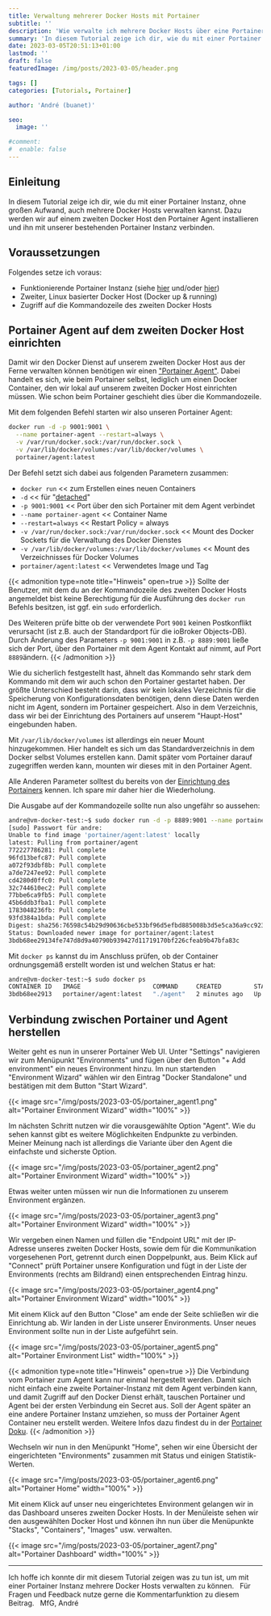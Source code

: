 ```yaml
---
title: Verwaltung mehrerer Docker Hosts mit Portainer
subtitle: ''
description: 'Wie verwalte ich mehrere Docker Hosts über eine Portainer Instanz?'
summary: 'In diesem Tutorial zeige ich dir, wie du mit einer Portainer Instanz, ohne großen Aufwand, auch mehrere Docker Hosts verwalten kannst...'
date: 2023-03-05T20:51:13+01:00
lastmod: ''
draft: false
featuredImage: /img/posts/2023-03-05/header.png

tags: []
categories: [Tutorials, Portainer]

author: 'André (buanet)'

seo:
  image: ''

#comment:
#  enable: false
---
```


## Einleitung

In diesem Tutorial zeige ich dir, wie du mit einer Portainer Instanz, ohne großen Aufwand, auch mehrere Docker Hosts verwalten kannst. Dazu werden wir auf einem zweiten Docker Host den Portainer Agent installieren und ihn mit unserer bestehenden Portainer Instanz verbinden.

## Voraussetzungen

Folgendes setze ich voraus:
* Funktionierende Portainer Instanz (siehe [hier](/posts/2023/02/10_portainer_zur_verwaltung_des_docker_dienstes/) und/oder [hier](/posts/2023/02/12_portainer_auf_der_synology_diskstation/))
* Zweiter, Linux basierter Docker Host (Docker up & running)
* Zugriff auf die Kommandozeile des zweiten Docker Hosts

## Portainer Agent auf dem zweiten Docker Host einrichten

Damit wir den Docker Dienst auf unserem zweiten Docker Host aus der Ferne verwalten können benötigen wir einen ["Portainer Agent"](https://hub.docker.com/r/portainer/agent). Dabei handelt es sich, wie beim Portainer selbst, lediglich um einen Docker Container, den wir lokal auf unserem zweiten Docker Host einrichten müssen. Wie schon beim Portainer geschieht dies über die Kommandozeile. 

Mit dem folgenden Befehl starten wir also unseren Portainer Agent:
```bash
docker run -d -p 9001:9001 \
  --name portainer-agent --restart=always \
  -v /var/run/docker.sock:/var/run/docker.sock \
  -v /var/lib/docker/volumes:/var/lib/docker/volumes \
  portainer/agent:latest
```

Der Befehl setzt sich dabei aus folgenden Parametern zusammen:
* `docker run` << zum Erstellen eines neuen Containers
* `-d` << für "[detached](https://docs.docker.com/engine/reference/run/#detached--d)" 
* `-p 9001:9001` << Port über den sich Portainer mit dem Agent verbindet
* `--name portainer-agent` << Container Name
* `--restart=always` << Restart Policy = always
* `-v /var/run/docker.sock:/var/run/docker.sock` << Mount des Docker Sockets für die Verwaltung des Docker Dienstes 
* `-v /var/lib/docker/volumes:/var/lib/docker/volumes` << Mount des Verzeichnisses für Docker Volumes
* `portainer/agent:latest` << Verwendetes Image und Tag

{{< admonition type=note title="Hinweis" open=true >}}
Sollte der Benutzer, mit dem du an der Kommandozeile des zweiten Docker Hosts angemeldet bist keine Berechtigung für die Ausführung des `docker run` Befehls besitzen, ist ggf. ein `sudo` erforderlich.

Des Weiteren prüfe bitte ob der verwendete Port `9001` keinen Postkonflikt verursacht (ist z.B. auch der Standardport für die ioBroker Objects-DB). Durch Änderung des Parameters `-p 9001:9001` in z.B. `-p 8889:9001` ließe sich der Port, über den Portainer mit dem Agent Kontakt auf nimmt, auf Port `8889`ändern. 
{{< /admonition >}}

Wie du sicherlich festgestellt hast, ähnelt das Kommando sehr stark dem Kommando mit dem wir auch schon den Portainer gestartet haben. Der größte Unterschied besteht darin, dass wir kein lokales Verzeichnis für die Speicherung von Konfigurationsdaten benötigen, denn diese Daten werden nicht im Agent, sondern im Portainer gespeichert. Also in dem Verzeichnis, dass wir bei der Einrichtung des Portainers auf unserem "Haupt-Host" eingebunden haben.

Mit `/var/lib/docker/volumes` ist allerdings ein neuer Mount hinzugekommen. Hier handelt es sich um das Standardverzeichnis in dem Docker selbst Volumes erstellen kann. Damit später vom Portainer darauf zugegriffen werden kann, mounten wir dieses mit in den Portainer Agent.

Alle Anderen Parameter solltest du bereits von der [Einrichtung des Portainers](/posts/2023/02/10_portainer_zur_verwaltung_des_docker_dienstes/) kennen. Ich spare mir daher hier die Wiederholung.

Die Ausgabe auf der Kommandozeile sollte nun also ungefähr so aussehen:

```bash
andre@vm-docker-test:~$ sudo docker run -d -p 8889:9001 --name portainer-agent --restart=always -v /var/run/docker.sock:/var/run/docker.sock -v /var/lib/docker/volumes:/var/lib/docker/volumes portainer/agent:latest
[sudo] Passwort für andre:
Unable to find image 'portainer/agent:latest' locally
latest: Pulling from portainer/agent
772227786281: Pull complete
96fd13befc87: Pull complete
a072f93dbf8b: Pull complete
a7de7247ee92: Pull complete
cd4280d0ffc0: Pull complete
32c744610ec2: Pull complete
77bbe6ca9fb5: Pull complete
45b6ddb3fba1: Pull complete
1783048236fb: Pull complete
93fd384a1bda: Pull complete
Digest: sha256:76598c54b29d90636cbe533bf96d5efbd885008b3d5e5ca36a9cc9238ebe47b3
Status: Downloaded newer image for portainer/agent:latest
3bdb68ee29134fe747d8d9a40790b939427d11719170bf226cfeab9b47bfa83c
```

Mit `docker ps` kannst du im Anschluss prüfen, ob der Container ordnungsgemäß erstellt worden ist und welchen Status er hat:

```bash
andre@vm-docker-test:~$ sudo docker ps
CONTAINER ID   IMAGE                    COMMAND     CREATED         STATUS         PORTS                                       NAMES
3bdb68ee2913   portainer/agent:latest   "./agent"   2 minutes ago   Up 2 minutes   0.0.0.0:8889->9001/tcp, :::8889->9001/tcp   portainer-agent
```

## Verbindung zwischen Portainer und Agent herstellen

Weiter geht es nun in unserer Portainer Web UI. Unter "Settings" navigieren wir zum Menüpunkt "Environments" und fügen über den Button "+ Add environment" ein neues Environment hinzu. Im nun startenden "Environment Wizard" wählen wir den Eintrag "Docker Standalone" und bestätigen mit dem Button "Start Wizard".

{{< image src="/img/posts/2023-03-05/portainer_agent1.png" alt="Portainer Environment Wizard" width="100%" >}}

Im nächsten Schritt nutzen wir die vorausgewählte Option "Agent". Wie du sehen kannst gibt es weitere Möglichkeiten Endpunkte zu verbinden. Meiner Meinung nach ist allerdings die Variante über den Agent die einfachste und sicherste Option.

{{< image src="/img/posts/2023-03-05/portainer_agent2.png" alt="Portainer Environment Wizard" width="100%" >}}

Etwas weiter unten müssen wir nun die Informationen zu unserem Environment ergänzen.

{{< image src="/img/posts/2023-03-05/portainer_agent3.png" alt="Portainer Environment Wizard" width="100%" >}}

Wir vergeben einen Namen und füllen die "Endpoint URL" mit der IP-Adresse unseres zweiten Docker Hosts, sowie dem für die Kommunikation vorgesehenen Port, getrennt durch einen Doppelpunkt, aus. Beim Klick auf "Connect" prüft Portainer unsere Konfiguration und fügt in der Liste der Environments (rechts am Bildrand) einen entsprechenden Eintrag hinzu. 

{{< image src="/img/posts/2023-03-05/portainer_agent4.png" alt="Portainer Environment Wizard" width="100%" >}}

Mit einem Klick auf den Button "Close" am ende der Seite schließen wir die Einrichtung ab. Wir landen in der Liste unserer Environments. Unser neues Environment sollte nun in der Liste aufgeführt sein.

{{< image src="/img/posts/2023-03-05/portainer_agent5.png" alt="Portainer Environment List" width="100%" >}}

{{< admonition type=note title="Hinweis" open=true >}}
Die Verbindung vom Portainer zum Agent kann nur einmal hergestellt werden. Damit sich nicht einfach eine zweite Portainer-Instanz mit dem Agent verbinden kann, und damit Zugriff auf den Docker Dienst erhält, tauschen Portainer und Agent bei der ersten Verbindung ein Secret aus. Soll der Agent später an eine andere Portainer Instanz umziehen, so muss der Portainer Agent Container neu erstellt werden. Weitere Infos dazu findest du in der [Portainer Doku](https://docs.portainer.io/). 
{{< /admonition >}}

Wechseln wir nun in den Menüpunkt "Home", sehen wir eine Übersicht der eingerichteten "Environments" zusammen mit Status und einigen Statistik-Werten.

{{< image src="/img/posts/2023-03-05/portainer_agent6.png" alt="Portainer Home" width="100%" >}}

Mit einem Klick auf unser neu eingerichtetes Environment gelangen wir in das Dashboard unseres zweiten Docker Hosts. In der Menüleiste sehen wir den ausgewählten Docker Host und können ihn nun über die Menüpunkte "Stacks", "Containers", "Images" usw. verwalten.

{{< image src="/img/posts/2023-03-05/portainer_agent7.png" alt="Portainer Dashboard" width="100%" >}}

---

Ich hoffe ich konnte dir mit diesem Tutorial zeigen was zu tun ist, um mit einer Portainer Instanz mehrere Docker Hosts verwalten zu können.
&nbsp;
Für Fragen und Feedback nutze gerne die Kommentarfunktion zu diesem Beitrag. 
&nbsp;
MfG,
André